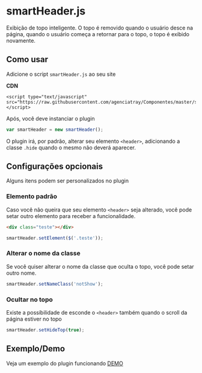 # smartHeader.js

Exibição de topo inteligente. O topo é removido quando o usuário desce na página, quando o usuário começa a retornar para o topo, o topo é exibido novamente.

## Como usar

Adicione o script `smartHeader.js` ao seu site

**CDN**
```
<script type="text/javascript" src="https://raw.githubusercontent.com/agenciatray/Componentes/master/smartHeader/dist/smartHeader.min.js"></script>
```

Após, você deve instanciar o plugin

```javascript
var smartHeader = new smartHeader();
```

O plugin irá, por padrão, alterar seu elemento `<header>`, adicionando a classe `.hide` quando o mesmo não deverá aparecer.

## Configurações opcionais

Alguns itens podem ser personalizados no plugin

### Elemento padrão

Caso você não queira que seu elemento `<header>` seja alterado, você pode setar outro elemento para receber a funcionalidade.

```html
<div class="teste"></div>
```

```javascript
smartHeader.setElement($('.teste'));
```

### Alterar o nome da classe

Se você quiser alterar o nome da classe que oculta o topo, você pode setar outro nome.

```javascript
smartHeader.setNameClass('notShow');
```

### Ocultar no topo

Existe a possíbilidade de esconde o `<header>` também quando o scroll da página estiver no topo

```javascript
smartHeader.setHideTop(true);
```

## Exemplo/Demo

Veja um exemplo do plugin funcionando [DEMO](http://codepen.io/ezanattatray/pen/xOVYZZ)
